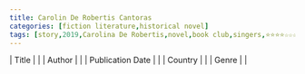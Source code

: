 ```yaml
---
title: Carolin De Robertis Cantoras
categories: [fiction literature,historical novel]
tags: [story,2019,Carolina De Robertis,novel,book club,singers,⭐⭐⭐⭐☆☆☆☆☆☆ 4/10,lesbian,Uruguay]
---
```

| Title |  |
| Author |  |
| Publication Date |   |
| Country |  |
| Genre |   |
        